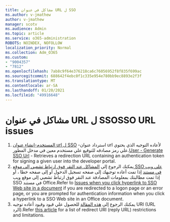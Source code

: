 ```yaml
---
title: مشاكل في عنوان URL ل SSO
ms.author: v-jmathew
author: v-jmathew
manager: scotv
ms.audience: Admin
ms.topic: article
ms.service: o365-administration
ROBOTS: NOINDEX, NOFOLLOW
localization_priority: Normal
ms.collection: Adm_O365
ms.custom:
- "9004357"
- "7812"
ms.openlocfilehash: 7ab8c9f64e376218ca6c76056952f8f835f699ac
ms.sourcegitcommit: 688642f4ebc0f1c335e954e780bb9ec8893e2f3f
ms.translationtype: MT
ms.contentlocale: ar-SA
ms.lasthandoff: 01/20/2021
ms.locfileid: "49916648"
---
```

# <a name="sso-url-issues"></a><span data-ttu-id="895e0-102">مشاكل في عنوان URL ل SSO</span><span class="sxs-lookup"><span data-stu-id="895e0-102">SSO URL issues</span></span>

1. <span data-ttu-id="895e0-103">[المستخدم-إنشاء عنوان url ل SSO](https://docs.microsoft.com/rest/api/apimanagement/2019-12-01/User/GenerateSsoUrl) -استرداد عنوان url لأعاده التوجيه الذي يحتوي علي رمز مصادقه للتوقيع علي مستخدم معين في مدخل المطور.</span><span class="sxs-lookup"><span data-stu-id="895e0-103">[User - Generate SSO Url](https://docs.microsoft.com/rest/api/apimanagement/2019-12-01/User/GenerateSsoUrl) - Retrieves a redirection URL containing an authentication token for signing a given user into the developer portal.</span></span>
2. <span data-ttu-id="895e0-104">يمكنك الرجوع إلى [المشاكل عند النقر فوق ارتباط تشعبي إلى موقع SSO علي ويب في مستند](https://docs.microsoft.com/office/troubleshoot/office-suite-issues/click-hyperlink-to-sso-website) إذا تمت أعاده توجيهك إلى صفحه تسجيل الدخول أو إلى صفحه خطا ، أو إذا تمت مطالبتك بمعلومات المصادقة عند النقر فوق ارتباط تشعبي إلى موقع ويب SSO في مستند Office.</span><span class="sxs-lookup"><span data-stu-id="895e0-104">Refer to [Issues when you click hyperlink to SSO Web site in a document](https://docs.microsoft.com/office/troubleshoot/office-suite-issues/click-hyperlink-to-sso-website) if you are redirected to a logon page or an error page, or you are prompted for authentication information when you click a hyperlink to a SSO Web site in an Office document.</span></span>
3. <span data-ttu-id="895e0-105">يمكنك الرجوع إلى [هذه المقالة](https://docs.microsoft.com/azure/active-directory/develop/reply-url) للحصول علي قيود وقيود أعاده توجيه URI (URL الرد).</span><span class="sxs-lookup"><span data-stu-id="895e0-105">Refer [this article](https://docs.microsoft.com/azure/active-directory/develop/reply-url) for a list of redirect URI (reply URL) restrictions and limitations.</span></span>
